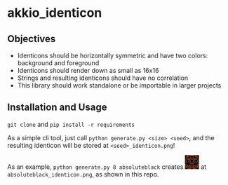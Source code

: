 # akkio_identicon
## Objectives

* Identicons should be horizontally symmetric and have two colors: background and foreground
* Identicons should render down as small as 16x16 
* Strings and resulting identicons should have no correlation 
* This library should work standalone or be importable in larger projects

## Installation and Usage
`git clone` and `pip install -r requirements`

As a simple cli tool, just call `python generate.py <size> <seed>`, and the resulting identicon will be stored at `<seed>_identicon.png`! 

As an example, `python generate.py 8 absoluteblack` creates <img src="https://github.com/absoluteblack/akkio_identicon/blob/main/absoluteblack_identicon.png?raw=true" height="32" width="32"> at `absoluteblack_identicon.png`, as shown in this repo.
